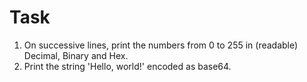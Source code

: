 # Task

1. On successive lines, print the numbers from 0 to 255 in (readable) Decimal, Binary and Hex.
2. Print the string 'Hello, world!' encoded as base64.

